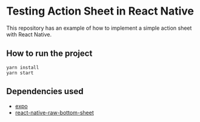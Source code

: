 # Testing Action Sheet in React Native

This repository has an example of how to implement a simple action sheet with React Native.

## How to run the project

```
yarn install
yarn start
```

## Dependencies used

- [expo](https://github.com/expo/expo)
- [react-native-raw-bottom-sheet](https://github.com/nysamnang/react-native-raw-bottom-sheet)
